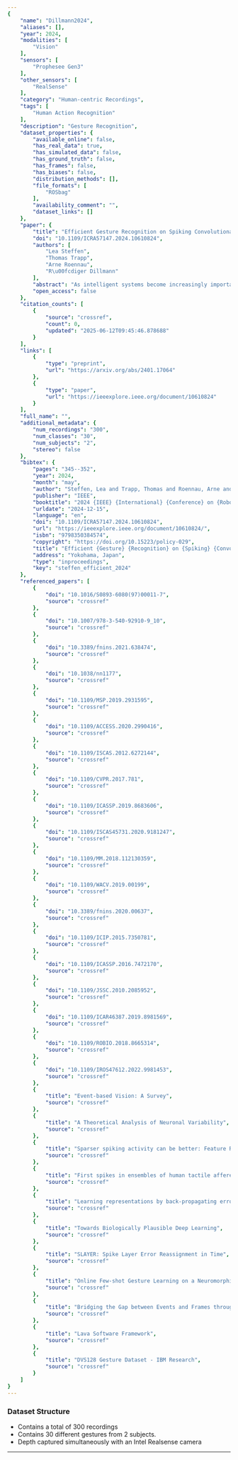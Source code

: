 ```yaml
---
{
    "name": "Dillmann2024",
    "aliases": [],
    "year": 2024,
    "modalities": [
        "Vision"
    ],
    "sensors": [
        "Prophesee Gen3"
    ],
    "other_sensors": [
        "RealSense"
    ],
    "category": "Human-centric Recordings",
    "tags": [
        "Human Action Recognition"
    ],
    "description": "Gesture Recognition",
    "dataset_properties": {
        "available_online": false,
        "has_real_data": true,
        "has_simulated_data": false,
        "has_ground_truth": false,
        "has_frames": false,
        "has_biases": false,
        "distribution_methods": [],
        "file_formats": [
            "ROSbag"
        ],
        "availability_comment": "",
        "dataset_links": []
    },
    "paper": {
        "title": "Efficient Gesture Recognition on Spiking Convolutional Networks Through Sensor Fusion of Event-Based and Depth Data",
        "doi": "10.1109/ICRA57147.2024.10610824",
        "authors": [
            "Lea Steffen",
            "Thomas Trapp",
            "Arne Roennau",
            "R\u00fcdiger Dillmann"
        ],
        "abstract": "As intelligent systems become increasingly important in our daily lives, new ways of interaction are needed. Classical user interfaces pose issues for the physically impaired and are partially not practical or convenient. Gesture recognition is an alternative, but often not reactive enough when conventional cameras are used. This work proposes a Spiking Convolutional Neural Network, processing event- and depth data for gesture recognition. The network is simulated using the open-source neuromorphic computing framework LAVA for offline training and evaluation on an embedded system. For the evaluation three open source data sets are used. Since these do not represent the applied bi-modality, a new data set with synchronized eventand depth data was recorded. The results show the viability of temporal encoding on depth information and modality fusion, even on differently encoded data, to be beneficial to network performance and generalization capabilities.",
        "open_access": false
    },
    "citation_counts": [
        {
            "source": "crossref",
            "count": 0,
            "updated": "2025-06-12T09:45:46.878688"
        }
    ],
    "links": [
        {
            "type": "preprint",
            "url": "https://arxiv.org/abs/2401.17064"
        },
        {
            "type": "paper",
            "url": "https://ieeexplore.ieee.org/document/10610824"
        }
    ],
    "full_name": "",
    "additional_metadata": {
        "num_recordings": "300",
        "num_classes": "30",
        "num_subjects": "2",
        "stereo": false
    },
    "bibtex": {
        "pages": "345--352",
        "year": 2024,
        "month": "may",
        "author": "Steffen, Lea and Trapp, Thomas and Roennau, Arne and Dillmann, R\u00fcdiger",
        "publisher": "IEEE",
        "booktitle": "2024 {IEEE} {International} {Conference} on {Robotics} and {Automation} ({ICRA})",
        "urldate": "2024-12-15",
        "language": "en",
        "doi": "10.1109/ICRA57147.2024.10610824",
        "url": "https://ieeexplore.ieee.org/document/10610824/",
        "isbn": "9798350384574",
        "copyright": "https://doi.org/10.15223/policy-029",
        "title": "Efficient {Gesture} {Recognition} on {Spiking} {Convolutional} {Networks} {Through} {Sensor} {Fusion} of {Event}-{Based} and {Depth} {Data}",
        "address": "Yokohama, Japan",
        "type": "inproceedings",
        "key": "steffen_efficient_2024"
    },
    "referenced_papers": [
        {
            "doi": "10.1016/S0893-6080(97)00011-7",
            "source": "crossref"
        },
        {
            "doi": "10.1007/978-3-540-92910-9_10",
            "source": "crossref"
        },
        {
            "doi": "10.3389/fnins.2021.638474",
            "source": "crossref"
        },
        {
            "doi": "10.1038/nn1177",
            "source": "crossref"
        },
        {
            "doi": "10.1109/MSP.2019.2931595",
            "source": "crossref"
        },
        {
            "doi": "10.1109/ACCESS.2020.2990416",
            "source": "crossref"
        },
        {
            "doi": "10.1109/ISCAS.2012.6272144",
            "source": "crossref"
        },
        {
            "doi": "10.1109/CVPR.2017.781",
            "source": "crossref"
        },
        {
            "doi": "10.1109/ICASSP.2019.8683606",
            "source": "crossref"
        },
        {
            "doi": "10.1109/ISCAS45731.2020.9181247",
            "source": "crossref"
        },
        {
            "doi": "10.1109/MM.2018.112130359",
            "source": "crossref"
        },
        {
            "doi": "10.1109/WACV.2019.00199",
            "source": "crossref"
        },
        {
            "doi": "10.3389/fnins.2020.00637",
            "source": "crossref"
        },
        {
            "doi": "10.1109/ICIP.2015.7350781",
            "source": "crossref"
        },
        {
            "doi": "10.1109/ICASSP.2016.7472170",
            "source": "crossref"
        },
        {
            "doi": "10.1109/JSSC.2010.2085952",
            "source": "crossref"
        },
        {
            "doi": "10.1109/ICAR46387.2019.8981569",
            "source": "crossref"
        },
        {
            "doi": "10.1109/ROBIO.2018.8665314",
            "source": "crossref"
        },
        {
            "doi": "10.1109/IROS47612.2022.9981453",
            "source": "crossref"
        },
        {
            "title": "Event-based Vision: A Survey",
            "source": "crossref"
        },
        {
            "title": "A Theoretical Analysis of Neuronal Variability",
            "source": "crossref"
        },
        {
            "title": "Sparser spiking activity can be better: Feature Refine-and-Mask spiking neural network for event-based visual recognition",
            "source": "crossref"
        },
        {
            "title": "First spikes in ensembles of human tactile afferents code complex spatial fingertip events",
            "source": "crossref"
        },
        {
            "title": "Learning representations by back-propagating errors",
            "source": "crossref"
        },
        {
            "title": "Towards Biologically Plausible Deep Learning",
            "source": "crossref"
        },
        {
            "title": "SLAYER: Spike Layer Error Reassignment in Time",
            "source": "crossref"
        },
        {
            "title": "Online Few-shot Gesture Learning on a Neuromorphic Processor",
            "source": "crossref"
        },
        {
            "title": "Bridging the Gap between Events and Frames through Unsupervised Domain Adaptation",
            "source": "crossref"
        },
        {
            "title": "Lava Software Framework",
            "source": "crossref"
        },
        {
            "title": "DVS128 Gesture Dataset - IBM Research",
            "source": "crossref"
        }
    ]
}
---
```


### Dataset Structure

- Contains a total of 300 recordings
- Contains 30 different gestures from 2 subjects.
- Depth captured simultaneously with an Intel Realsense camera

______________________________________________________________________
